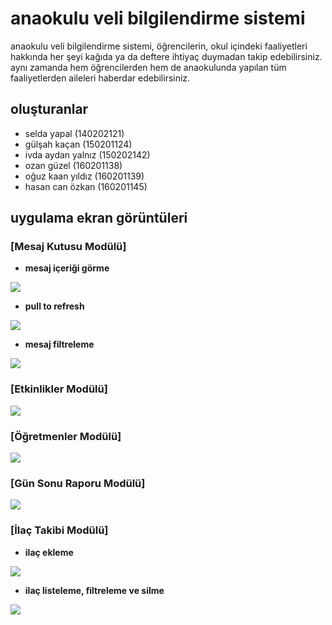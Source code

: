 # anaokulu veli bilgilendirme sistemi
anaokulu veli bilgilendirme sistemi, öğrencilerin, okul içindeki faaliyetleri hakkında her şeyi kağıda ya da deftere ihtiyaç duymadan takip edebilirsiniz. aynı zamanda hem öğrencilerden hem de anaokulunda yapılan tüm faaliyetlerden aileleri haberdar edebilirsiniz.

## oluşturanlar
- selda yapal (140202121)
- gülşah kaçan (150201124)
- ivda aydan yalnız (150202142)
- ozan güzel (160201138)
- oğuz kaan yıldız (160201139)
- hasan can özkan (160201145)

## uygulama ekran görüntüleri

### [Mesaj Kutusu Modülü]

- **mesaj içeriği görme**
<img src="https://github.com/2019-BLM441/module-160201145/raw/master/Mesaj1.gif">

- **pull to refresh**

<img src="https://github.com/2019-BLM441/module-160201145/raw/master/Mesaj2.gif">

- **mesaj filtreleme**

<img src="https://github.com/2019-BLM441/module-160201145/raw/master/Mesaj3.gif">

### [Etkinlikler Modülü]
<img src="https://github.com/2019-BLM441/module-gulsahkacan/raw/master/Etkinlikler.gif">

### [Öğretmenler Modülü]
<img src="https://github.com/2019-BLM441/module-140202121/raw/master/Ogretmen.gif">

### [Gün Sonu Raporu Modülü]
<img src="https://github.com/2019-BLM441/module-150202142/raw/master/Rapor.gif">

### [İlaç Takibi Modülü]
- **ilaç ekleme**
<img src="drug-monitor/assets/IlacEkle.gif">

- **ilaç listeleme, filtreleme ve silme**
<img src="drug-monitor/assets/IlacSilme.gif">